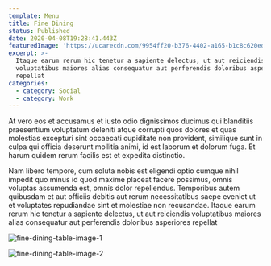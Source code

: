 ```yaml
---
template: Menu
title: Fine Dining
status: Published
date: 2020-04-08T19:28:41.443Z
featuredImage: 'https://ucarecdn.com/9954ff20-b376-4402-a165-b1c8c620ed4f/'
excerpt: >-
  Itaque earum rerum hic tenetur a sapiente delectus, ut aut reiciendis
  voluptatibus maiores alias consequatur aut perferendis doloribus asperiores
  repellat
categories:
  - category: Social
  - category: Work
---
```

At vero eos et accusamus et iusto odio dignissimos ducimus qui blanditiis praesentium voluptatum deleniti atque corrupti quos dolores et quas molestias excepturi sint occaecati cupiditate non provident, similique sunt in culpa qui officia deserunt mollitia animi, id est laborum et dolorum fuga. Et harum quidem rerum facilis est et expedita distinctio.

Nam libero tempore, cum soluta nobis est eligendi optio cumque nihil impedit quo minus id quod maxime placeat facere possimus, omnis voluptas assumenda est, omnis dolor repellendus. Temporibus autem quibusdam et aut officiis debitis aut rerum necessitatibus saepe eveniet ut et voluptates repudiandae sint et molestiae non recusandae. Itaque earum rerum hic tenetur a sapiente delectus, ut aut reiciendis voluptatibus maiores alias consequatur aut perferendis doloribus asperiores repellat

![fine-dining-table-image-1](https://ucarecdn.com/389f24bd-2209-4fdf-b0b4-31d9fd8f6311/ "Fine dining table image")

![fine-dining-table-image-2](https://ucarecdn.com/97a41d7e-fb27-46e6-bc75-0ba27a8d2ac4/ "Fine dining table image")
